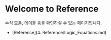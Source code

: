 # Welcome to Reference

수식 모음, 테이블 등을 확인하실 수 있는 페이지입니다.

- [Reference](4. Reference/Logic_Equations.md)